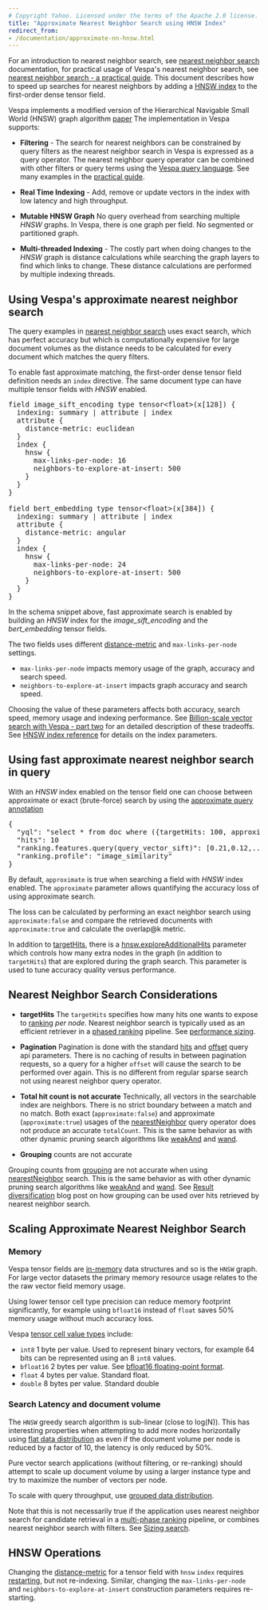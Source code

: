```yaml
---
# Copyright Yahoo. Licensed under the terms of the Apache 2.0 license. See LICENSE in the project root. 
title: "Approximate Nearest Neighbor Search using HNSW Index"
redirect_from:
- /documentation/approximate-nn-hnsw.html
---
```


For an introduction to nearest neighbor search, see [nearest neighbor search](nearest-neighbor-search.html) documentation, 
for practical usage of Vespa's nearest neighbor search, see [nearest neighbor search - a practical guide](nearest-neighbor-search-guide.html).
This document describes how to speed up searches for nearest neighbors by adding a
[HNSW index](reference/schema-reference.html#index-hnsw) to the first-order dense tensor field.

Vespa implements a modified version of the Hierarchical Navigable Small World (HNSW) graph algorithm [paper](https://arxiv.org/abs/1603.09320) 
The implementation in Vespa supports:

* **Filtering** - The search for nearest neighbors can be constrained by query filters
as the nearest neighbor search in Vespa is expressed as a query operator.
The nearest neighbor query operator can be combined with other filters or query terms using the [Vespa query language](query-language.html).
See many examples in the [practical guide](nearest-neighbor-search-guide.html#combining-approximate-nearest-neighbor-search-with-query-filters).

* **Real Time Indexing** - Add, remove or update vectors in the index with low latency and high throughput.

* **Mutable HNSW Graph**  No query overhead from searching multiple <em>HNSW</em> graphs. In Vespa, there is one graph per field. No
segmented or partitioned graph. 

* **Multi-threaded Indexing** - The costly part when doing changes to the *HNSW* graph is distance calculations while searching the graph layers
to find which links to change. These distance calculations are performed by multiple indexing threads. 

## Using Vespa's approximate nearest neighbor search
The query examples in [nearest neighbor search](nearest-neighbor-search.html) uses exact search, which has
perfect accuracy but which is computationally expensive for large document volumes
as the distance needs to be calculated for every document which matches
the query filters. 

To enable fast approximate matching, the first-order dense tensor field definition 
needs an `index` directive. The same document type can have multiple tensor fields with *HNSW* enabled.

<pre>
field image_sift_encoding type tensor&lt;float&gt;(x[128]) {
  indexing: summary | attribute | index
  attribute {
    distance-metric: euclidean 
  }
  index {
    hnsw {
      max-links-per-node: 16
      neighbors-to-explore-at-insert: 500
    }
  }
}

field bert_embedding type tensor&lt;float&gt;(x[384]) {
  indexing: summary | attribute | index
  attribute {
    distance-metric: angular
  }
  index {
    hnsw {
      max-links-per-node: 24
      neighbors-to-explore-at-insert: 500
    }
  }
}
</pre>

In the schema snippet above, fast approximate search is enabled by building an *HNSW* index for the
*image_sift_encoding* and the *bert_embedding* tensor fields.

The two fields uses different [distance-metric](reference/schema-reference.html#distance-metric)
and `max-links-per-node` settings. 

* `max-links-per-node` impacts memory usage of the graph, accuracy and search speed. 
* `neighbors-to-explore-at-insert` impacts graph accuracy and search speed. 

Choosing the value of these parameters affects both accuracy, search speed, memory usage and indexing performance.
See [Billion-scale vector search with Vespa - part two](https://blog.vespa.ai/billion-scale-knn-part-two/)
for an detailed description of these tradeoffs. 
See [HNSW index reference](reference/schema-reference.html#index-hnsw) for details on the index parameters.

## Using fast approximate nearest neighbor search in query

With an *HNSW* index enabled on the tensor field one can choose between approximate
or exact (brute-force) search by using the [approximate query annotation](reference/query-language-reference.html#approximate)

<pre>
{
  "yql": "select * from doc where ({targetHits: 100, approximate:false}nearestNeighbor(image_sift_encoding,query_vector_sift)) and in_stock = true",
  "hits": 10
  "ranking.features.query(query_vector_sift)": [0.21,0.12,....],
  "ranking.profile": "image_similarity" 
}
</pre>

By default, `approximate` is true when searching a field with <em>HNSW</em> index enabled.
The `approximate` parameter allows quantifying the accuracy loss of using approximate search. 

The loss can be calculated by performing an exact neighbor search using `approximate:false` and 
compare the retrieved documents with `approximate:true` and calculate the overlap@k metric. 

In addition to [targetHits](reference/query-language-reference.html#targethits), 
there is a [hnsw.exploreAdditionalHits](reference/query-language-reference.html#hnsw-exploreadditionalhits) parameter
which controls how many extra nodes in the graph (in addition to `targetHits`)
that are explored during the graph search. This parameter is used to tune accuracy quality versus performance. 


## Nearest Neighbor Search Considerations

* **targetHits**
The `targetHits` specifies how many hits one wants to expose to [ranking](ranking.html) *per node*.
Nearest neighbor search is typically used as an efficient retriever in a [phased ranking](phrased-ranking.html)
pipeline. See [performance sizing](performance/sizing-search.html). 

* **Pagination**
Pagination is done with the standard [hits](reference/query-api-reference.html#hits) 
and [offset](reference/query-api-reference.html#offset) query api parameters. 
There is no caching of results in between pagination requests, so a query for a higher `offset` will cause the search to be performed over again. 
This is no different from regular sparse search not using nearest neighbor query operator.  

* **Total hit count is not accurate**
Technically, all vectors in the searchable index are neighbors. There is no strict boundary between a match 
and no match. Both exact (`approximate:false`) and approximate (`approximate:true`) usages
of the [nearestNeighbor](reference/query-language-reference.html#nearestneighbor) query operator
does not produce an accurate `totalCount`. This is the same behavior as with other dynamic pruning search algorithms like 
[weakAnd](reference/query-language-reference.html#weakand) and
[wand](reference/query-language-reference.html#wand). 
  
* **Grouping** counts are not accurate

Grouping counts from [grouping](grouping.html) are not accurate when using [nearestNeighbor](reference/query-language-reference.html#nearestneighbor)
search. This is the same behavior as with other dynamic pruning search algorithms like 
[weakAnd](reference/query-language-reference.html#weakand) and
[wand](reference/query-language-reference.html#wand). See [Result diversification](https://blog.vespa.ai/result-diversification-with-vespa/)
blog post on how grouping can be used over hits retrieved by nearest neighbor search. 


## Scaling Approximate Nearest Neighbor Search

### Memory 
Vespa tensor fields are [in-memory](attributes.html) data structures and so is the `HNSW` graph.
For large vector datasets the primary memory resource usage relates to the the raw vector field memory usage.

Using lower tensor cell type precision can reduce memory footprint significantly, for example using `bfloat16` 
instead of `float` saves 50% memory usage without much accuracy loss. 

Vespa [tensor cell value types](tensor-user-guide.html#cell-value-types) include: 

* `int8` 1 byte per value. Used to represent binary vectors, for example 64 bits can be represented using an 8 `int8` values.
* `bfloat16` 2 bytes per value. See [bfloat16 floating-point format](https://en.wikipedia.org/wiki/Bfloat16_floating-point_format).
* `float` 4 bytes per value. Standard float. 
* `double` 8 bytes per value. Standard double

### Search Latency and document volume

The `HNSW` greedy search algorithm is sub-linear (close to log(N)). This has interesting properties when attempting to add more
nodes horizontally using [flat data distribution](performance/sizing-search.html#data-distribution)
as even if the document volume per node is reduced by a factor of 10, the latency is only reduced by 50%.

Pure vector search applications (without filtering, or re-ranking) should attempt to scale up document volume by using a 
larger instance type and try to maximize the number of vectors per node. 

To scale with query throughput, use [grouped data distribution](performance/sizing-search.html#data-distribution).

Note that this is not necessarily true if the application
uses nearest neighbor search for candidate retrieval in a <a href="phased-ranking.html">multi-phase ranking</a> pipeline, 
or combines nearest neighbor search with filters. See <a href="performance/sizing-search.html">Sizing search</a>.

## HNSW Operations 
Changing the [distance-metric](reference/schema-reference.html#distance-metric)
for a tensor field with `hnsw` `index` requires [restarting](reference/schema-reference.html#changes-that-require-restart-but-not-re-feed), 
but not re-indexing. Similar, changing the `max-links-per-node` and
`neighbors-to-explore-at-insert` construction parameters requires re-starting. 



